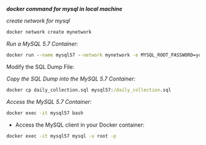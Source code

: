 **_docker command for mysql in local machine_**


_create network for mysql_

```cmd
docker network create mynetwork
```

_Run a MySQL 5.7 Container:_

```cmd
docker run --name mysql57 --network mynetwork -e MYSQL_ROOT_PASSWORD=your_password -d mysql:5.7
```

Modify the SQL Dump File:

_Copy the SQL Dump into the MySQL 5.7 Container:_

```cmd
docker cp daily_collection.sql mysql57:/daily_collection.sql
```

_Access the MySQL 5.7 Container:_

```cmd
docker exec -it mysql57 bash
```

* Access the MySQL client in your Docker container:

```cmd
docker exec -it mysql57 mysql -u root -p
```













